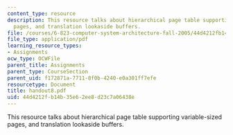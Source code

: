 ```yaml
---
content_type: resource
description: This resource talks about hierarchical page table supporting variable-sized
  pages, and translation lookaside buffers.
file: /courses/6-823-computer-system-architecture-fall-2005/44d4212fb14b35e62ee8d23c7a06438e_handout8.pdf
file_type: application/pdf
learning_resource_types:
- Assignments
ocw_type: OCWFile
parent_title: Assignments
parent_type: CourseSection
parent_uid: f172871a-7711-8f0b-4240-e0a301ff7efe
resourcetype: Document
title: handout8.pdf
uid: 44d4212f-b14b-35e6-2ee8-d23c7a06438e
---
```

This resource talks about hierarchical page table supporting variable-sized pages, and translation lookaside buffers.

